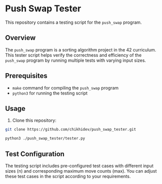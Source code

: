 # Push Swap Tester

This repository contains a testing script for the `push_swap` program.

## Overview

The `push_swap` program is a sorting algorithm project in the 42 curriculum. This tester script helps verify the correctness and efficiency of the `push_swap` program by running multiple tests with varying input sizes.

## Prerequisites

- `make` command for compiling the `push_swap` program
- `python3` for running the testing script

## Usage

1. Clone this repository:

```bash
git clone https://github.com/chikhidev/push_swap_tester.git

python3 ./push_swap_tester/tester.py
```

## Test Configuration

The testing script includes pre-configured test cases with different input sizes (n) and corresponding maximum move counts (max). You can adjust these test cases in the script according to your requirements.
